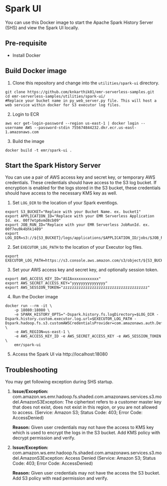 # Spark UI

You can use this Docker image to start the Apache Spark History Server (SHS) and view the Spark UI locally.

## Pre-requisite

- Install Docker

## Build Docker image

1. Clone this repository and change into the `utilities/spark-ui` directory.
```shell
git clone https://github.com/knkarthik01/emr-serverless-samples.git
cd emr-serverless-samples/utilities/spark-ui/
#Replace your bucket name in py_web_server.py file. This will host a web service within docker for S3 executor log files.
```
2. Login to ECR
```shell
aws ecr get-login-password --region us-east-1 | docker login --username AWS --password-stdin 755674844232.dkr.ecr.us-east-1.amazonaws.com
```
3. Build the image
```shell
docker build -t emr/spark-ui .
```

## Start the Spark History Server

You can use a pair of AWS access key and secret key, or temporary AWS credentials. These credentials should have access to the S3 log bucket. If encryption is enabled for the logs stored in the S3 bucket, these credentials should have access to the necessary KMS key as well.

1. Set `LOG_DIR` to the location of your Spark eventlogs.

```shell
export S3_BUCKET="Replace with your Bucket Name. ex. bucket1"
export APPLICATION_ID="Replace with your EMR Serverless Application Id. ex. 00f7etp6vmd8cb09"
export JOB_RUN_ID="Replace with your EMR Serverless JobRunId. ex. 00f7eu9k4bhk1409"
export LOG_DIR=s3://${S3_BUCKET}/logs/applications/$APPLICATION_ID/jobs/$JOB_RUN_ID/sparklogs/
```

2. Set `EXECUTOR_LOG_PATH` to the location of your Executor log files.

```shell
export EXECUTOR_LOG_PATH=https://s3.console.aws.amazon.com/s3/object/${S3_BUCKET}/logs/applications/$APPLICATION_ID/jobs/$JOB_RUN_ID/{{CONTAINER_ID}}/{{FILE_NAME}}.gz
```

3. Set your AWS access key and secret key, and optionally session token.

```shell
export AWS_ACCESS_KEY_ID="ASIAxxxxxxxxxxxx"
export AWS_SECRET_ACCESS_KEY="yyyyyyyyyyyyyyy"
export AWS_SESSION_TOKEN="zzzzzzzzzzzzzzzzzzzzzzzzzzzzzzzzzzzzzz"
```

4. Run the Docker image

```shell
docker run --rm -it \
    -p 18080:18080 \
    -e SPARK_HISTORY_OPTS="-Dspark.history.fs.logDirectory=$LOG_DIR -Dspark.history.custom.executor.log.url=$EXECUTOR_LOG_PATH -Dspark.hadoop.fs.s3.customAWSCredentialsProvider=com.amazonaws.auth.DefaultAWSCredentialsProviderChain" \
    -e AWS_REGION=us-east-1 \
    -e AWS_ACCESS_KEY_ID -e AWS_SECRET_ACCESS_KEY -e AWS_SESSION_TOKEN \
    emr/spark-ui
```

5. Access the Spark UI via http://localhost:18080

## Troubleshooting

You may get following exception during SHS startup.

1. **Issue/Exception:** com.amazon.ws.emr.hadoop.fs.shaded.com.amazonaws.services.s3.model.AmazonS3Exception: The ciphertext refers to a customer master key that does not exist, does not exist in this region, or you are not allowed to access. (Service: Amazon S3; Status Code: 403; Error Code: AccessDenied) 
   
   **Reason:** Given user credentials may not have the access to KMS key which is used to encrypt the logs in the S3 bucket. Add KMS policy with decrypt permission and verify.
2. **Issue/Exception:**  com.amazon.ws.emr.hadoop.fs.shaded.com.amazonaws.services.s3.model.AmazonS3Exception: Access Denied (Service: Amazon S3; Status Code: 403; Error Code: AccessDenied) 

   **Reason:** Given user credentials may not have the access the S3 bucket. Add S3 policy with read permission and verify.
